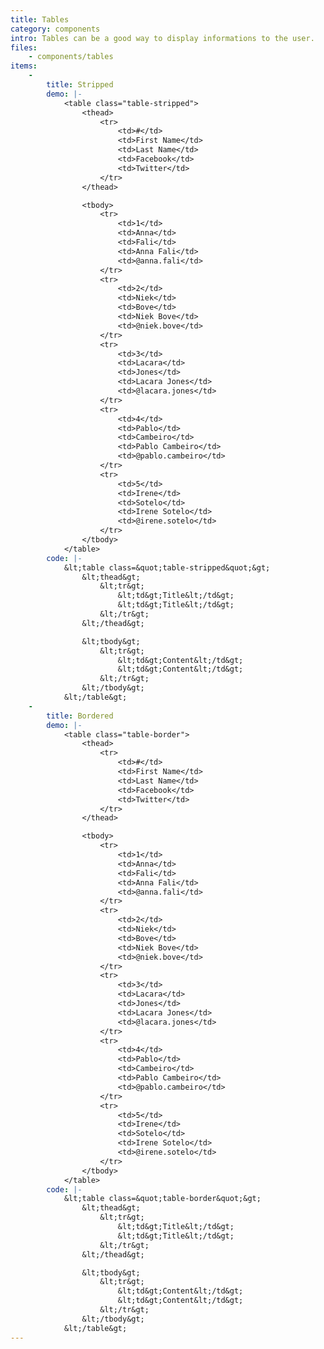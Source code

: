 ```yaml
---
title: Tables
category: components
intro: Tables can be a good way to display informations to the user.
files:
    - components/tables
items:
    -
        title: Stripped
        demo: |-
            <table class="table-stripped">
                <thead>
                    <tr>
                        <td>#</td>
                        <td>First Name</td>
                        <td>Last Name</td>
                        <td>Facebook</td>
                        <td>Twitter</td>
                    </tr>
                </thead>

                <tbody>
                    <tr>
                        <td>1</td>
                        <td>Anna</td>
                        <td>Fali</td>
                        <td>Anna Fali</td>
                        <td>@anna.fali</td>
                    </tr>
                    <tr>
                        <td>2</td>
                        <td>Niek</td>
                        <td>Bove</td>
                        <td>Niek Bove</td>
                        <td>@niek.bove</td>
                    </tr>
                    <tr>
                        <td>3</td>
                        <td>Lacara</td>
                        <td>Jones</td>
                        <td>Lacara Jones</td>
                        <td>@lacara.jones</td>
                    </tr>
                    <tr>
                        <td>4</td>
                        <td>Pablo</td>
                        <td>Cambeiro</td>
                        <td>Pablo Cambeiro</td>
                        <td>@pablo.cambeiro</td>
                    </tr>
                    <tr>
                        <td>5</td>
                        <td>Irene</td>
                        <td>Sotelo</td>
                        <td>Irene Sotelo</td>
                        <td>@irene.sotelo</td>
                    </tr>
                </tbody>
            </table>
        code: |-
            &lt;table class=&quot;table-stripped&quot;&gt;
                &lt;thead&gt;
                    &lt;tr&gt;
                        &lt;td&gt;Title&lt;/td&gt;
                        &lt;td&gt;Title&lt;/td&gt;
                    &lt;/tr&gt;
                &lt;/thead&gt;

                &lt;tbody&gt;
                    &lt;tr&gt;
                        &lt;td&gt;Content&lt;/td&gt;
                        &lt;td&gt;Content&lt;/td&gt;
                    &lt;/tr&gt;
                &lt;/tbody&gt;
            &lt;/table&gt;
    -
        title: Bordered
        demo: |-
            <table class="table-border">
                <thead>
                    <tr>
                        <td>#</td>
                        <td>First Name</td>
                        <td>Last Name</td>
                        <td>Facebook</td>
                        <td>Twitter</td>
                    </tr>
                </thead>

                <tbody>
                    <tr>
                        <td>1</td>
                        <td>Anna</td>
                        <td>Fali</td>
                        <td>Anna Fali</td>
                        <td>@anna.fali</td>
                    </tr>
                    <tr>
                        <td>2</td>
                        <td>Niek</td>
                        <td>Bove</td>
                        <td>Niek Bove</td>
                        <td>@niek.bove</td>
                    </tr>
                    <tr>
                        <td>3</td>
                        <td>Lacara</td>
                        <td>Jones</td>
                        <td>Lacara Jones</td>
                        <td>@lacara.jones</td>
                    </tr>
                    <tr>
                        <td>4</td>
                        <td>Pablo</td>
                        <td>Cambeiro</td>
                        <td>Pablo Cambeiro</td>
                        <td>@pablo.cambeiro</td>
                    </tr>
                    <tr>
                        <td>5</td>
                        <td>Irene</td>
                        <td>Sotelo</td>
                        <td>Irene Sotelo</td>
                        <td>@irene.sotelo</td>
                    </tr>
                </tbody>
            </table>
        code: |-
            &lt;table class=&quot;table-border&quot;&gt;
                &lt;thead&gt;
                    &lt;tr&gt;
                        &lt;td&gt;Title&lt;/td&gt;
                        &lt;td&gt;Title&lt;/td&gt;
                    &lt;/tr&gt;
                &lt;/thead&gt;

                &lt;tbody&gt;
                    &lt;tr&gt;
                        &lt;td&gt;Content&lt;/td&gt;
                        &lt;td&gt;Content&lt;/td&gt;
                    &lt;/tr&gt;
                &lt;/tbody&gt;
            &lt;/table&gt;
---
```

